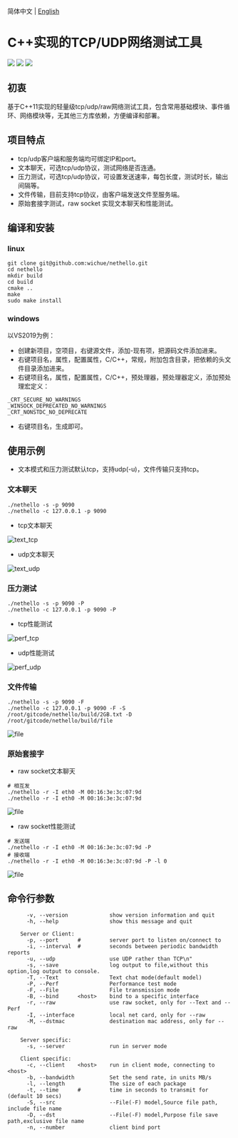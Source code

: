 简体中文 | [English](./README_en.md)

# C++实现的TCP/UDP网络测试工具

[![](https://img.shields.io/badge/license-MIT-green.svg)](https://github.com/wichue/nethello/blob/master/LICENSE)
[![](https://img.shields.io/badge/language-c++-red.svg)](https://en.cppreference.com/)
[![](https://img.shields.io/badge/platform-linux%20|%20windows-blue.svg)](https://github.com/wichue/nethello)
## 初衷
基于C++11实现的轻量级tcp/udp/raw网络测试工具，包含常用基础模块、事件循环、网络模块等，无其他三方库依赖，方便编译和部署。
## 项目特点
- tcp/udp客户端和服务端均可绑定IP和port。
- 文本聊天，可选tcp/udp协议，测试网络是否连通。
- 压力测试，可选tcp/udp协议，可设置发送速率，每包长度，测试时长，输出间隔等。
- 文件传输，目前支持tcp协议，由客户端发送文件至服务端。
- 原始套接字测试，raw socket 实现文本聊天和性能测试。

## 编译和安装
### linux
```shell
git clone git@github.com:wichue/nethello.git
cd nethello
mkdir build
cd build
cmake ..
make
sudo make install
```
### windows
以VS2019为例：
- 创建新项目，空项目，右键源文件，添加-现有项，把源码文件添加进来。
- 右键项目名，属性，配置属性，C/C++，常规，附加包含目录，把依赖的头文件目录添加进来。
- 右键项目名，属性，配置属性，C/C++，预处理器，预处理器定义，添加预处理宏定义：
```shell
_CRT_SECURE_NO_WARNINGS
_WINSOCK_DEPRECATED_NO_WARNINGS
_CRT_NONSTDC_NO_DEPRECATE
```
- 右键项目名，生成即可。

## 使用示例
- 文本模式和压力测试默认tcp，支持udp(-u)，文件传输只支持tcp。
### 文本聊天
```shell
./nethello -s -p 9090
./nethello -c 127.0.0.1 -p 9090
```
- tcp文本聊天

![text_tcp](https://github.com/wichue/nethello/blob/master/doc/text_tcp.png)

- udp文本聊天

![text_udp](https://github.com/wichue/nethello/blob/master/doc/text_udp.png)
### 压力测试
```shell
./nethello -s -p 9090 -P
./nethello -c 127.0.0.1 -p 9090 -P
```
- tcp性能测试

![perf_tcp](https://github.com/wichue/nethello/blob/master/doc/perf_tcp.png)
- udp性能测试

![perf_udp](https://github.com/wichue/nethello/blob/master/doc/perf_udp.png)
### 文件传输
```shell
./nethello -s -p 9090 -F
./nethello -c 127.0.0.1 -p 9090 -F -S /root/gitcode/nethello/build/2GB.txt -D /root/gitcode/nethello/build/file
```
![file](https://github.com/wichue/nethello/blob/master/doc/file.png)
### 原始套接字
- raw socket文本聊天

```shell
# 相互发
./nethello -r -I eth0 -M 00:16:3e:3c:07:9d
./nethello -r -I eth0 -M 00:16:3e:3c:07:9d
```
![file](https://github.com/wichue/nethello/blob/master/doc/raw_text.png)
- raw socket性能测试

```shell
# 发送端
./nethello -r -I eth0 -M 00:16:3e:3c:07:9d -P
# 接收端
./nethello -r -I eth0 -M 00:16:3e:3c:07:9d -P -l 0
```
![file](https://github.com/wichue/nethello/blob/master/doc/raw_perf.png)
## 命令行参数
```shell
      -v, --version             show version information and quit
      -h, --help                show this message and quit

	Server or Client:
      -p, --port      #         server port to listen on/connect to
      -i, --interval  #         seconds between periodic bandwidth reports
      -u, --udp                 use UDP rather than TCP\n"
      -s, --save                log output to file,without this option,log output to console.
      -T, --Text                Text chat mode(default model)
      -P, --Perf                Performance test mode
      -F, --File                File transmission mode
      -B, --bind      <host>    bind to a specific interface
      -r, --raw                 use raw socket, only for --Text and --Perf
      -I, --interface           local net card, only for --raw
      -M, --dstmac              destination mac address, only for --raw

    Server specific:
      -s, --server              run in server mode

    Client specific:
      -c, --client    <host>    run in client mode, connecting to <host>
      -b, --bandwidth           Set the send rate, in units MB/s
      -l, --length              The size of each package
      -t, --time      #         time in seconds to transmit for (default 10 secs)
      -S, --src                 --File(-F) model,Source file path, include file name
      -D, --dst                 --File(-F) model,Purpose file save path,exclusive file name
      -n, --number              client bind port
```
